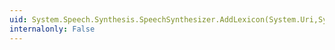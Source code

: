 ```yaml
---
uid: System.Speech.Synthesis.SpeechSynthesizer.AddLexicon(System.Uri,System.String)
internalonly: False
---
```

